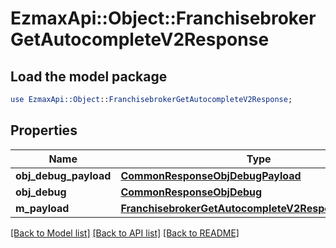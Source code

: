 # EzmaxApi::Object::FranchisebrokerGetAutocompleteV2Response

## Load the model package
```perl
use EzmaxApi::Object::FranchisebrokerGetAutocompleteV2Response;
```

## Properties
Name | Type | Description | Notes
------------ | ------------- | ------------- | -------------
**obj_debug_payload** | [**CommonResponseObjDebugPayload**](CommonResponseObjDebugPayload.md) |  | 
**obj_debug** | [**CommonResponseObjDebug**](CommonResponseObjDebug.md) |  | [optional] 
**m_payload** | [**FranchisebrokerGetAutocompleteV2ResponseMPayload**](FranchisebrokerGetAutocompleteV2ResponseMPayload.md) |  | 

[[Back to Model list]](../README.md#documentation-for-models) [[Back to API list]](../README.md#documentation-for-api-endpoints) [[Back to README]](../README.md)


